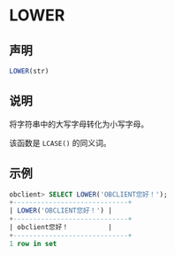 # LOWER

## 声明

```sql
LOWER(str)
```

## 说明

将字符串中的大写字母转化为小写字母。

该函数是 `LCASE()` 的同义词。

## 示例

```sql
obclient> SELECT LOWER('OBCLIENT您好！');
+-----------------------------+
| LOWER('OBCLIENT您好！') |
+-----------------------------+
| obclient您好！          |
+-----------------------------+
1 row in set
```
